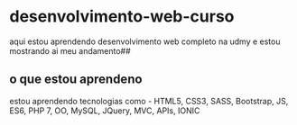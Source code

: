 # desenvolvimento-web-curso
aqui estou aprendendo desenvolvimento web completo na udmy e estou mostrando ai meu andamento##
## o que estou aprendeno
estou aprendendo tecnologias como - HTML5, CSS3, SASS, Bootstrap, JS, ES6, PHP 7, OO, MySQL, JQuery, MVC, APIs, IONIC
